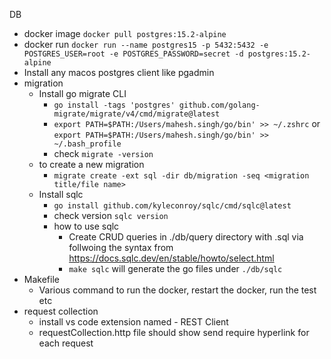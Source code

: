 DB
- docker image `docker pull postgres:15.2-alpine`
- docker run `docker run --name postgres15 -p 5432:5432 -e POSTGRES_USER=root -e POSTGRES_PASSWORD=secret -d postgres:15.2-alpine`
- Install any macos postgres client like pgadmin
- migration
  - Install go migrate CLI
    - `go install -tags 'postgres' github.com/golang-migrate/migrate/v4/cmd/migrate@latest`
    - `export PATH=$PATH:/Users/mahesh.singh/go/bin' >> ~/.zshrc` or `export PATH=$PATH:/Users/mahesh.singh/go/bin' >> ~/.bash_profile`
    - check `migrate -version`
  - to create a new migration
    - `migrate create -ext sql -dir db/migration -seq <migration title/file name>`
  - Install sqlc
    - `go install github.com/kyleconroy/sqlc/cmd/sqlc@latest`
    - check version `sqlc version`
    - how to use sqlc
      - Create CRUD queries in ./db/query directory with .sql via follwoing the syntax from https://docs.sqlc.dev/en/stable/howto/select.html
      - `make sqlc` will generate the go files under `./db/sqlc`
- Makefile
  - Various command to run the docker, restart the docker, run the test etc
- request collection
  - install vs code extension named - REST Client 
  - requestCollection.http file should show send require hyperlink for each request